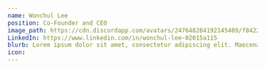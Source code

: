 ```yaml
---
name: Wonchul Lee
position: Co-Founder and CEO
image_path: https://cdn.discordapp.com/avatars/247648284192145409/f8422f6ea87b5d18792c0ff339729851.png?size=128
LinkedIn: https://www.linkedin.com/in/wonchul-lee-02015a115
blurb: Lorem ipsum dolor sit amet, consectetur adipiscing elit. Maecenas non cursus eros. Etiam a fringilla sapien. Nunc tristique nunc lorem, tincidunt sodales dolor placerat vel. Mauris pretium semper elementum.
icon: 
---
```

